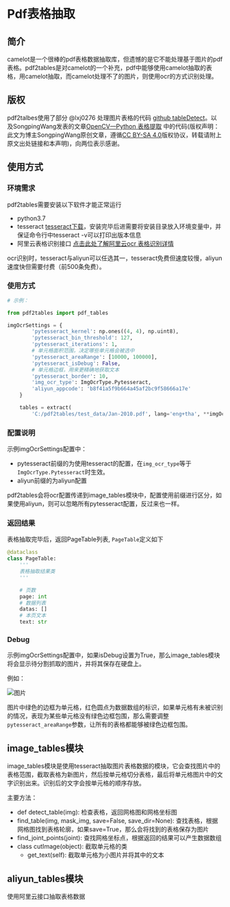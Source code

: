 # Pdf表格抽取

## 简介

camelot是一个很棒的pdf表格数据抽取库，但遗憾的是它不能处理基于图片的pdf表格。pdf2tables是对camelot的一个补充，pdf中能够使用camelot抽取的表格，用camelot抽取，而camelot处理不了的图片，则使用ocr的方式识别处理。

## 版权
pdf2talbes使用了部分 @lxj0276 处理图片表格的代码 [github tableDetect](https://github.com/lxj0276/tableDetect)。以及SongpingWang发表的文章[OpenCV—Python 表格提取](https://blog.csdn.net/wsp_1138886114/article/details/92709652) 中的代码(版权声明：此文为博主SongpingWang原创文章，遵循[CC BY-SA 4.0](http://creativecommons.org/licenses/by-sa/4.0/)版权协议，转载请附上原文出处链接和本声明)，向两位表示感谢。

## 使用方式

### 环境需求

pdf2tables需要安装以下软件才能正常运行

- python3.7
- tesseract [tesseract下载](https://github.com/UB-Mannheim/tesseract/wiki)，安装完毕后进需要将安装目录放入环境变量中，并保证命令行中tesseract -v可以打印出版本信息
- 阿里云表格识别接口 [点击此处了解阿里云ocr 表格识别详情](https://market.aliyun.com/products/57124001/cmapi024968.html?spm=5176.12127997.1247897.3.491c70edHzB9qA&innerSource=search#sku=yuncode1896800000)

ocr识别时，tesseract与aliyun可以任选其一，tesseract免费但速度较慢，aliyun速度快但需要付费（前500条免费）。

### 使用方式

```python
# 示例：

from pdf2tables import pdf_tables

imgOcrSettings = {
        'pytesseract_kernel': np.ones((4, 4), np.uint8),
        'pytesseract_bin_threshold': 127,
        'pytesseract_iterations': 1,
        # 单元格面积范围，决定哪些单元格会被选中
        'pytesseract_areaRange': [10000, 100000],
        'pytesseract_isDebug': False,
        # 单元格边框，用来更精确地获取文本
        'pytesseract_border': 10,
        'img_ocr_type': ImgOcrType.Pytesseract,
        'aliyun_appcode': 'b8f41a5f9b664a45af2bc9f58666a17e'
    }

    tables = extract(
        'C:/pdf2tables/test_data/Jan-2010.pdf', lang='eng+tha', **imgOcrSettings)

```

### 配置说明

示例imgOcrSettings配置中：
- pytesseract前缀的为使用tesseract的配置，在`img_ocr_type`等于`ImgOcrType.Pytesseract`时生效。
- aliyun前缀的为aliyun配置

pdf2tables会将ocr配置传递到image_tables模块中，配置使用前缀进行区分，如果使用aliyun，则可以忽略所有pytesseract配置，反过来也一样。



### 返回结果

表格抽取完毕后，返回PageTable列表, `PageTable`定义如下

```python
@dataclass
class PageTable:
    '''
    表格抽取结果类
    '''

    # 页数
    page: int
    # 数据列表
    datas: []
    # 本页文本
    text: str
```

### Debug

示例imgOcrSettings配置中，如果isDebug设置为True，那么image_tables模块将会显示待分割抓取的图片，并将其保存在硬盘上。

例如：

![图片](https://raw.githubusercontent.com/chen1tian/pdf2tables/master/marked-image-debug.png)

图片中绿色的边框为单元格，红色圆点为数据数组的标识，如果单元格有未被识别的情况，表现为某些单元格没有绿色边框包围，那么需要调整`pytesseract_areaRange`参数，让所有的表格都能够被绿色边框包围。

## image_tables模块

image_tables模块是使用tesseract抽取图片表格数据的模块，它会查找图片中的表格范围，截取表格为新图片，然后按单元格切分表格，最后将单元格图片中的文字识别出来。识别后的文字会按单元格的顺序存放。

主要方法：

- def detect_table(img): 检查表格，返回网格图和网格坐标图
- find_table(img, mask_img, save=False, save_dir=None): 查找表格，根据网格图找到表格轮廓，如果save=True，那么会将找到的表格保存为图片
- find_joint_points(joint): 查找网格坐标点，根据返回的结果可以产生数据数组
- class cutImage(object): 截取单元格的类
  - get_text(self): 截取单元格为小图片并将其中的文本

## aliyun_tables模块

使用阿里云接口抽取表格数据